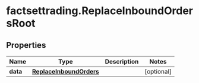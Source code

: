 # factsettrading.ReplaceInboundOrdersRoot

## Properties

Name | Type | Description | Notes
------------ | ------------- | ------------- | -------------
**data** | [**ReplaceInboundOrders**](ReplaceInboundOrders.md) |  | [optional] 


